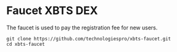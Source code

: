 # Faucet XBTS DEX

The faucet is used to pay the registration fee for new users.

```
git clone https://github.com/technologiespro/xbts-faucet.git
cd xbts-faucet
```